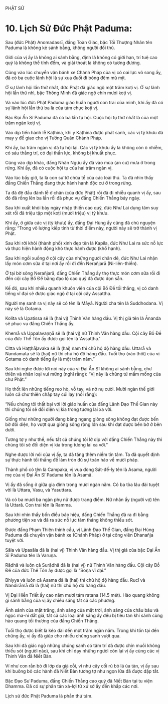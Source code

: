 PHẬT SỬ

# 10. Lịch Sử Đức Phật Paduma:

Sau (đức Phật) Anomadassī, đấng Toàn Giác, bậc Tối Thượng Nhân tên Paduma là không kẻ sánh bằng, không người đối thủ.

Giới của vị ấy là không ai sánh bằng, định là không có giới hạn, trí tuệ cao quý là không thể tính đếm, và giải thoát là không có tương đương.

Cũng vào lúc chuyển vận bánh xe Chánh Pháp của vị có oai lực vô song ấy, đã có ba cuộc lãnh hội là sự xua đuổi đi bóng đêm mù mịt.

Ở sự lãnh hội lần thứ nhất, đức Phật đã giác ngộ một trăm koṭi vị. Ở sự lãnh hội lần thứ nhì, bậc Thông Minh đã giác ngộ chín mươi koṭi vị.

Và vào lúc đức Phật Paduma giáo huấn người con trai của mình, khi ấy đã có sự lãnh hội lần thứ ba là của tám chục koṭi vị.

Bậc Đại Ẩn Sĩ Paduma đã có ba lần tụ hội. Cuộc hội tụ thứ nhất là của một trăm ngàn koṭi vị.

Vào dịp tiến hành lễ Kaṭhina, khi y Kaṭhina được phát sanh, các vị tỳ khưu đã may y để giao cho vị Tướng Quân Chánh Pháp.

Khi ấy, ba trăm ngàn vị đã tụ hội lại. Các vị tỳ khưu ấy là không còn ô nhiễm, có sáu thắng trí, có đại thần lực, không bị khuất phục.

Cũng vào dịp khác, đấng Nhân Ngưu ấy đã vào mùa (an cư) mưa ở trong rừng. Khi ấy, đã có cuộc hội tụ của hai trăm ngàn vị.

Vào lúc bấy giờ, ta là con sư tử chúa tể của các loài thú. Ta đã nhìn thấy đấng Chiến Thắng đang thực hành hạnh độc cư ở trong rừng.

Ta đã đê đầu đảnh lễ ở chân (của đức Phật) rồi đã đi nhiễu quanh vị ấy, sau đó đã rống lên ba lần rồi đã phục vụ đấng Chiến Thắng bảy ngày.

Sau khi xuất khỏi bảy ngày nhập thiền cao quý, đức Như Lai dụng tâm suy xét rồi đã triệu tập một koṭi (mười triệu) vị tỳ khưu.

Khi ấy, ở giữa các vị (tỳ khưu) ấy, đấng Đại Hùng ấy cũng đã chú nguyện rằng: “Trong vô lượng kiếp tính từ thời điểm này, người này sẽ trở thành vị Phật.

Sau khi rời khỏi (thành phố) xinh đẹp tên là Kapila, đức Như Lai ra sức nỗ lực và thực hiện hành động khó thực hành được (khổ hạnh).

Sau khi ngồi xuống ở cội cây của những người chăn dê, đức Như Lai nhận lấy món cơm sữa ở tại nơi ấy rồi đi đến Nerañjarā (Ni-liên-thiền).

Ở tại bờ sông Nerañjarā, đấng Chiến Thắng ấy thọ thực món cơm sữa rồi đi đến cội cây Bồ Đề bằng đạo lộ cao quý đã được dọn sẵn.

Kế đó, sau khi nhiễu quanh khuôn viên của cội Bồ Đề tối thắng, vị có danh tiếng vĩ đại sẽ được giác ngộ ở tại cội cây Assattha.

Người mẹ sanh ra vị này sẽ có tên là Māyā. Người cha tên là Suddhodana. Vị này sẽ là Gotama.

Kolita và Upatissa sẽ là (hai vị) Thinh Văn hàng đầu. Vị thị giả tên là Ānanda sẽ phục vụ đấng Chiến Thắng ấy.

Khemā và Uppalavaṇṇā sẽ là (hai vị) nữ Thinh Văn hàng đầu. Cội cây Bồ Đề của đức Thế Tôn ấy được gọi tên là ‘Assattha.’

Citta và Haṭṭhāḷavaka sẽ là (hai) nam thí chủ hộ độ hàng đầu. Uttarā và Nandamātā sẽ là (hai) nữ thí chủ hộ độ hàng đầu. Tuổi thọ (vào thời) của vị Gotama có danh tiếng ấy là một trăm năm.”

Sau khi nghe được lời nói này của vị Đại Ẩn Sĩ không ai sánh bằng, chư thiên và nhân loại vui mừng (nghĩ rằng): “Vị này là chủng tử mầm mống của chư Phật.”

Họ thốt lên những tiếng reo hò, vỗ tay, và nở nụ cười. Mười ngàn thế giới luôn cả chư thiên chắp tay cúi lạy (nói rằng):

“Nếu chúng tôi thất bại với lời giáo huấn của đấng Lãnh Đạo Thế Gian này thì chúng tôi sẽ đối diện vị kia trong tương lai xa vời.

Giống như những người đang băng ngang giòng sông không đạt được bến bờ đối diện, họ vượt qua giòng sông rộng lớn sau khi đạt được bến bờ ở bên dưới.

Tương tợ y như thế, nếu tất cả chúng tôi lỡ dịp với đấng Chiến Thắng này thì chúng tôi sẽ đối diện vị kia trong tương lai xa vời.”

Nghe được lời nói của vị ấy, ta đã tăng thêm niềm tín tâm. Ta đã quyết định sự thực hành tối thắng để làm tròn đủ sự toàn hảo về mười pháp.

Thành phố có tên là Campaka, vị vua dòng Sát-đế-lỵ tên là Asama, người mẹ của vị Đại Ẩn Sĩ Paduma tên là Asamā.

Vị ấy đã sống ở giữa gia đình trong mười ngàn năm. Có ba tòa lâu đài tuyệt vời là Uttara, Vasu, và Yasuttara.

Và có ba mươi ba ngàn phụ nữ được trang điểm. Nữ nhân ấy (người vợ) tên là Uttarā. Con trai tên là Ramma.

Sau khi nhìn thấy bốn điều báo hiệu, đấng Chiến Thắng đã ra đi bằng phương tiện xe và đã ra sức nỗ lực tám tháng không thiếu sót.

Được đấng Phạm Thiên thỉnh cầu, vị Lãnh Đạo Thế Gian, đấng Đại Hùng Paduma đã chuyển vận bánh xe (Chánh Pháp) ở tại công viên Dhanañja tuyệt vời.

Sāla và Upasāla đã là (hai vị) Thinh Văn hàng đầu. Vị thị giả của bậc Đại Ẩn Sĩ Paduma tên là Varuṇa.

Rādhā và luôn cả Surādhā đã là (hai vị) nữ Thinh Văn hàng đầu. Cội cây Bồ Đề của đức Thế Tôn ấy được gọi là “Soṇa vĩ đại.”

Bhiyya và luôn cả Asama đã là (hai) thí chủ hộ độ hàng đầu. Rucī và Nandirāmā đã là (hai) nữ thí chủ hộ độ hàng đầu.

Vị Đại Hiền Triết ấy cao năm mươi tám ratana (14.5 mét). Hào quang không gì sánh bằng của vị ấy chiếu sáng tất cả các phương.

Ánh sánh của mặt trăng, ánh sáng của mặt trời, ánh sáng của châu báu và ngọc ma-ni đắt giá, tất cả các loại ánh sáng ấy đều bị tiêu tan khi sánh cùng hào quang tối thượng của đấng Chiến Thắng.

Tuổi thọ được biết là kéo dài đến một trăm ngàn năm. Trong khi tồn tại đến chừng ấy, vị ấy đã giúp cho nhiều chúng sanh vượt qua.

Sau khi đã giác ngộ những chúng sanh có tâm trí đã được chín muồi không thiếu sót (người nào), sau khi chỉ dạy những người còn lại vị ấy cùng các vị Thinh Văn đã Niết Bàn.

Ví như con rắn bỏ đi lớp da già cỗi, ví như cây cối rủ bỏ lá úa tàn, vị ấy sau khi buông bỏ các hành đã Niết Bàn tương tợ như ngọn lửa đã được dập tắt.

Bậc Đạo Sư Paduma, đấng Chiến Thắng cao quý đã Niết Bàn tại tu viện Dhamma. Đã có sự phân tán xá-lợi từ xứ sở ấy đến khắp các nơi.

Lịch sử đức Phật Paduma là phần thứ tám.
